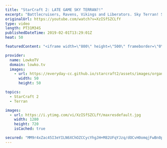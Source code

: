 ```yaml
---
title: "StarCraft 2: LATE GAME SKY TERRAN?!"
excerpt: "Battlecruisers, Ravens, Vikings and Liberators. Sky Terran! Subscribe for more videos: http://lowko.tv/youtube Gumiho vs Solar: https://www.youtube.com/watch?v=3Xs5rH-meHo  This game between TY and Dark starts out very explosively. Both players try to outsmart each other and after early game cheese we"
originalUrl: https://youtube.com/watch?v=XzISfSZCLfY
type: video
length: PT31M34S
publishedDateTime: 2019-02-01T13:29:01Z
heat: 50

featuredContent: "<iframe width=\"800\" height=\"500\" frameborder=\"0\" src=\"https://www.youtube.com/embed/XzISfSZCLfY\" allow=\"accelerometer; autoplay; encrypted-media; gyroscope; picture-in-picture\" allowfullscreen></iframe>"

provider:
  name: LowkoTV
  domain: lowko.tv
  images:
    - url: https://everyday-cc.github.io/starcraft2/assets/images/organizations/lowko.tv-50x50.jpg
      width: 50
      height: 50

topics:
  - StarCraft 2
  - Terran

images:
  - url: https://i.ytimg.com/vi/XzISfSZCLfY/maxresdefault.jpg
    width: 1280
    height: 720
    isCached: true

secured: "MM9r4xZac45I3eYILN6XChOZCCycYhgJH+M82UFqYJzq/dOCvH0omqjFwBn0p1yhdl5k2ONK5Yh0GfL5Grxz05y1dChZaT32xOXaeDeSgBd/L1JXfQ1EvYWrNOpdoMGcsM/Le3RKYzJN+ZGb1pvSmby5QR7CjxFdIPfMBHR54mT86cCjfaHXJUMzd6zQC9x5m6PQsrf8PLSa2BrbzQcJ9fUx6DAzBD3uaWIrXS12TgzvcyT0r+LHwwmw/1NV8ve2LTJQ//pbFnU7ssVSpPp0ZokUZxoa/nfiOVV3JGlI119AIdhsHTIcSe9DswOBcTZdcOW9eecO2d4SWd+6Mci/wbRkD6JkhSvm/R2pUcO3LENMl12rvxWwaFJQZKkMv3kBCkxaQe7dOBPFcvaT+f7aylnDus04b0+P/0jxy1SHR8L+bZTswg+3MwBTQlvcqcXT;/7muodMxjYbOHcBot2t/mQ=="
---
```


